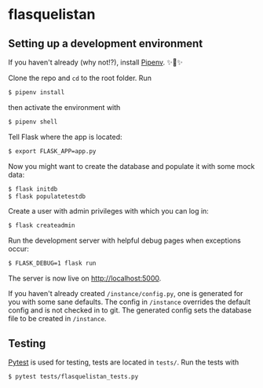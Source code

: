 # flasquelistan

## Setting up a development environment
If you haven't already (why not!?), install
[Pipenv](https://docs.pipenv.org/). ✨🍰✨

Clone the repo and `cd` to the root folder. Run
```sh
$ pipenv install
```
then activate the environment with
```sh
$ pipenv shell
```

Tell Flask where the app is located:
```sh
$ export FLASK_APP=app.py
```

Now you might want to create the database and populate it with some mock data:
```sh
$ flask initdb
$ flask populatetestdb
```

Create a user with admin privileges with which you can log in:
```sh
$ flask createadmin
```

Run the development server with helpful debug pages when exceptions occur:
```sh
$ FLASK_DEBUG=1 flask run
```
The server is now live on [http://localhost:5000](http://localhost:5000).

If you haven't already created `/instance/config.py`, one is generated for you
with some sane defaults. The config in `/instance` overrides the default config
and is not checked in to git. The generated config sets the database file to be
created in `/instance`.

## Testing
[Pytest](https://docs.pytest.org/en/latest/) is used for testing, tests are
located in `tests/`. Run the tests with
```sh
$ pytest tests/flasquelistan_tests.py
```
